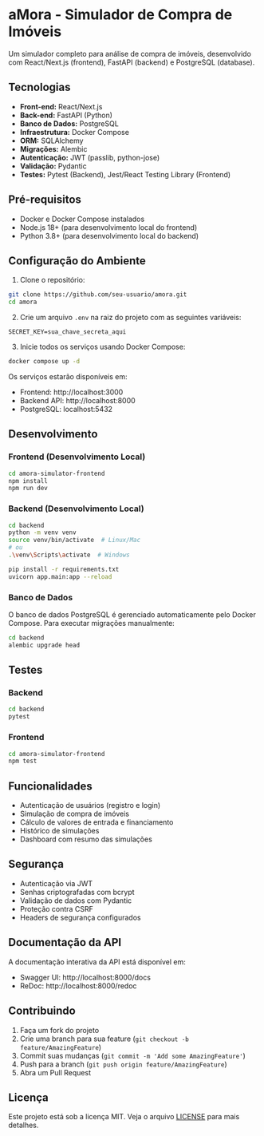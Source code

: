 # aMora - Simulador de Compra de Imóveis

Um simulador completo para análise de compra de imóveis, desenvolvido com React/Next.js (frontend), FastAPI (backend) e PostgreSQL (database).

## Tecnologias

- **Front-end:** React/Next.js
- **Back-end:** FastAPI (Python)
- **Banco de Dados:** PostgreSQL
- **Infraestrutura:** Docker Compose
- **ORM:** SQLAlchemy
- **Migrações:** Alembic
- **Autenticação:** JWT (passlib, python-jose)
- **Validação:** Pydantic
- **Testes:** Pytest (Backend), Jest/React Testing Library (Frontend)

## Pré-requisitos

- Docker e Docker Compose instalados
- Node.js 18+ (para desenvolvimento local do frontend)
- Python 3.8+ (para desenvolvimento local do backend)

## Configuração do Ambiente

1. Clone o repositório:

```bash
git clone https://github.com/seu-usuario/amora.git
cd amora
```

2. Crie um arquivo `.env` na raiz do projeto com as seguintes variáveis:

```env
SECRET_KEY=sua_chave_secreta_aqui
```

3. Inicie todos os serviços usando Docker Compose:

```bash
docker compose up -d
```

Os serviços estarão disponíveis em:

- Frontend: http://localhost:3000
- Backend API: http://localhost:8000
- PostgreSQL: localhost:5432

## Desenvolvimento

### Frontend (Desenvolvimento Local)

```bash
cd amora-simulator-frontend
npm install
npm run dev
```

### Backend (Desenvolvimento Local)

```bash
cd backend
python -m venv venv
source venv/bin/activate  # Linux/Mac
# ou
.\venv\Scripts\activate  # Windows

pip install -r requirements.txt
uvicorn app.main:app --reload
```

### Banco de Dados

O banco de dados PostgreSQL é gerenciado automaticamente pelo Docker Compose. Para executar migrações manualmente:

```bash
cd backend
alembic upgrade head
```

## Testes

### Backend

```bash
cd backend
pytest
```

### Frontend

```bash
cd amora-simulator-frontend
npm test
```

## Funcionalidades

- Autenticação de usuários (registro e login)
- Simulação de compra de imóveis
- Cálculo de valores de entrada e financiamento
- Histórico de simulações
- Dashboard com resumo das simulações

## Segurança

- Autenticação via JWT
- Senhas criptografadas com bcrypt
- Validação de dados com Pydantic
- Proteção contra CSRF
- Headers de segurança configurados

## Documentação da API

A documentação interativa da API está disponível em:

- Swagger UI: http://localhost:8000/docs
- ReDoc: http://localhost:8000/redoc

## Contribuindo

1. Faça um fork do projeto
2. Crie uma branch para sua feature (`git checkout -b feature/AmazingFeature`)
3. Commit suas mudanças (`git commit -m 'Add some AmazingFeature'`)
4. Push para a branch (`git push origin feature/AmazingFeature`)
5. Abra um Pull Request

## Licença

Este projeto está sob a licença MIT. Veja o arquivo [LICENSE](LICENSE) para mais detalhes.
